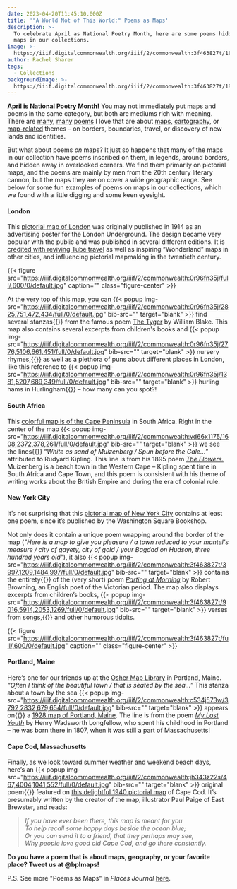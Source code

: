 ```yaml
---
date: 2023-04-20T11:45:10.000Z
title: '"A World Not of This World:" Poems as Maps'
description: >-
  To celebrate April as National Poetry Month, here are some poems hidden on
  maps in our collections.
image: >-
  https://iiif.digitalcommonwealth.org/iiif/2/commonwealth:3f463827t/180,159,6739,2819/1200,/0/default.jpg
author: Rachel Sharer
tags:
  - Collections
backgroundImage: >-
  https://iiif.digitalcommonwealth.org/iiif/2/commonwealth:3f463827t/180,159,6739,2819/1200,/0/default.jpg
---
```


**April is National Poetry Month!** You may not immediately put maps and poems in the same category, but both are mediums rich with meaning. There are [many](https://www.newyorker.com/magazine/2014/04/14/map), [many](https://sharonbryanpoet.com/2017/10/10/here-is-a-map-of-our-country/) [poems](https://poets.org/poem/maps) I love that are about [maps,](https://static01.nyt.com/packages/pdf/books/excerpt-poems-elizabeth-bishop.pdf) [cartography](https://www.latimes.com/archives/la-xpm-1994-06-19-bk-5888-story.html), or [map-related](https://www.scottishpoetrylibrary.org.uk/poem/cartographer-tries-map-way-zion/) themes – on borders, boundaries, travel, or discovery of new lands and identities.

But what about poems *on* maps? It just so happens that many of the maps in our collection have poems inscribed on them, in legends, around borders, and hidden away in overlooked corners. We find them primarily on pictorial maps, and the poems are mainly by men from the 20th century literary cannon, but the maps they are on cover a wide geographic range. See below for some fun examples of poems on maps in our collections, which we found with a little digging and some keen eyesight.

#### London

This [pictorial map of London](https://collections.leventhalmap.org/search/commonwealth:0r96fn348) was originally published in 1914 as an advertising poster for the London Underground. The design became very popular with the public and was published in several different editions. It is [credited with reviving Tube travel](https://en.wikipedia.org/wiki/Wonderground_Map) as well as inspiring “Wonderland” maps in other cities, and influencing pictorial mapmaking in the twentieth century.

{{< figure src="https://iiif.digitalcommonwealth.org/iiif/2/commonwealth:0r96fn35j/full/,600/0/default.jpg" caption="" class="figure-center" >}}

At the very top of this map, you can {{\< popup img-src="https://iiif.digitalcommonwealth.org/iiif/2/commonwealth:0r96fn35j/2825,751,472,434/full/0/default.jpg" bib-src="" target="blank" >}} find several stanzas{{</popup>}}  from the famous poem [The Tyger](https://www.poetryfoundation.org/poems/43687/the-tyger) by William Blake. This map also contains several excerpts from children's books and {{\< popup img-src="https://iiif.digitalcommonwealth.org/iiif/2/commonwealth:0r96fn35j/2776,5106,661,451/full/0/default.jpg" bib-src="" target="blank" >}} nursery rhymes,{{</popup>}}  as well as a plethora of puns about different places in London, like this reference to {{\< popup img-src="https://iiif.digitalcommonwealth.org/iiif/2/commonwealth:0r96fn35j/1381,5207,689,349/full/0/default.jpg" bib-src="" target="blank" >}} hurling hams in Hurlingham{{</popup>}}  – how many can you spot?!

#### South Africa

This [colorful map is of the Cape Peninsula](https://collections.leventhalmap.org/search/commonwealth:0r96fn44h) in South Africa. Right in the center of the map {{\< popup img-src="https://iiif.digitalcommonwealth.org/iiif/2/commonwealth:vd66x1175/1608,2372,378,261/full/0/default.jpg" bib-src="" target="blank" >}} we see the lines{{</popup>}}  “*White as sand of Muizenberg / Spun before the Gale...*” attributed to Rudyard Kipling. This line is from his 1895 poem *[The Flowers.](https://www.poetryloverspage.com/poets/kipling/flowers.html)* Muizenberg is a beach town in the Western Cape – Kipling spent time in South Africa and Cape Town, and this poem is consistent with his theme of writing works about the British Empire and during the era of colonial rule.

#### New York City

It’s not surprising that this [pictorial map of New York City](https://collections.leventhalmap.org/search/commonwealth:3f463826j) contains at least one poem, since it’s published by the Washington Square Bookshop.

Not only does it contain a unique poem wrapping around the border of the map (*"Here is a map to give you pleasure / a town reduced to your mantel's measure / city of gayety, city of gold / your Bagdad on Hudson, three hundred years old"*), it also {{\< popup img-src="https://iiif.digitalcommonwealth.org/iiif/2/commonwealth:3f463827t/3997,1209,1484,997/full/0/default.jpg" bib-src="" target="blank" >}} contains the entirety{{</popup>}}  of the (very short) poem *[Parting at Morning](https://www.poetryfoundation.org/poems/43772/parting-at-morning)* by Robert Browning, an English poet of the Victorian period. The map also displays excerpts from children’s books, {{\< popup img-src="https://iiif.digitalcommonwealth.org/iiif/2/commonwealth:3f463827t/9016,5914,2053,1269/full/0/default.jpg" bib-src="" target="blank" >}} verses from songs,{{</popup>}}  and other humorous tidbits.

{{< figure src="https://iiif.digitalcommonwealth.org/iiif/2/commonwealth:3f463827t/full/,600/0/default.jpg" caption="" class="figure-center" >}}

#### Portland, Maine

Here’s one for our friends up at the [Osher Map Library](https://oshermaps.org/) in Portland, Maine. *“Often I think of the beautiful town / that is seated by the sea...”* This stanza about a town by the sea {{\< popup img-src="https://iiif.digitalcommonwealth.org/iiif/2/commonwealth:c534j573w/3792,2832,679,654/full/0/default.jpg" bib-src="" target="blank" >}} appears on{{</popup>}}  a [1928 map of Portland, Maine](https://collections.leventhalmap.org/search/commonwealth:p841c3807). The line is from the poem *[My Lost Youth](https://www.poetryfoundation.org/poems/44640/my-lost-youth)* by Henry Wadsworth Longfellow, who spent his childhood in Portland – he was born there in 1807, when it was still a part of Massachusetts!

#### Cape Cod, Massachusetts

Finally, as we look toward summer weather and weekend beach days, here’s an {{\< popup img-src="https://iiif.digitalcommonwealth.org/iiif/2/commonwealth:jh343z22s/467,4004,1041,552/full/0/default.jpg" bib-src="" target="blank" >}} original poem{{</popup>}}  featured on [this delightful 1940 pictorial map](https://collections.leventhalmap.org/search/commonwealth:jh343z21h) of Cape Cod. It’s presumably written by the creator of the map, illustrator Paul Paige of East Brewster, and reads:

> *If you have ever been there, this map is meant for you*\
> *To help recall some happy days beside the ocean blue;*\
> *Or you can send it to a friend, that they perhaps may see,*\
> *Why people love good old Cape Cod, and go there constantly.*

**Do you have a poem that is about maps, geography, or your favorite place? Tweet us at @bplmaps!**

P.S. See more "Poems as Maps" in *Places Journal* [here](https://placesjournal.org/series/poems-as-maps/).
